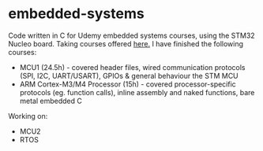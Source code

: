 # embedded-systems
Code written in C for Udemy embedded systems courses, using the STM32 Nucleo board. 
Taking courses offered [here.](https://www.udemy.com/user/kiran-nayak-2/) 
I have finished the following courses:
- MCU1 (24.5h) - covered header files, wired communication protocols (SPI, I2C, UART/USART), GPIOs & general behaviour the STM MCU
- ARM Cortex-M3/M4 Processor (15h) - covered processor-specific protocols (eg. function calls), inline assembly and naked functions, bare metal embedded C

Working on:
- MCU2
- RTOS
